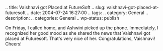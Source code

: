 .. title: Vaishnavi got Placed at FutureSoft
.. slug: vaishnavi-got-placed-at-futuresoft
.. date: 2004-07-24 16:27:00
.. tags: 
.. category: General
.. description: 
.. categories: General
.. wp-status: publish

On Friday, I called home, and Ashwini picked up the phone. Immediately, I
recognized her good mood as she shared the news that Vaishnavi got placed at
Futuresoft. That's very nice of her. Congratulations, Vaishnavi! Cheers!